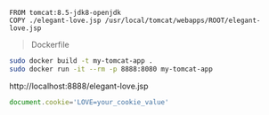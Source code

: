 ```
FROM tomcat:8.5-jdk8-openjdk
COPY ./elegant-love.jsp /usr/local/tomcat/webapps/ROOT/elegant-love.jsp
```
> Dockerfile

```bash
sudo docker build -t my-tomcat-app .
sudo docker run -it --rm -p 8888:8080 my-tomcat-app
```

http://localhost:8888/elegant-love.jsp
```javascript
document.cookie='LOVE=your_cookie_value'
```
